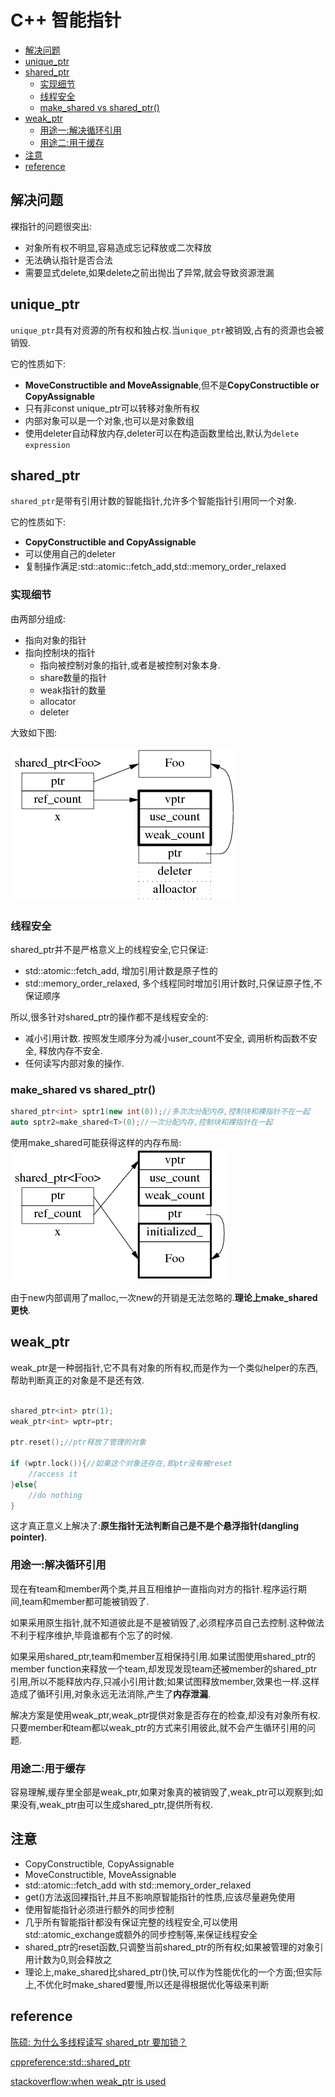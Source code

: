 C++ 智能指针
===


<!-- TOC -->

- [解决问题](#解决问题)
- [unique_ptr](#unique_ptr)
- [shared_ptr](#shared_ptr)
	- [实现细节](#实现细节)
	- [线程安全](#线程安全)
	- [make_shared vs shared_ptr<T>()](#make_shared-vs-shared_ptrt)
- [weak_ptr](#weak_ptr)
	- [用途一:解决循环引用](#用途一解决循环引用)
	- [用途二:用于缓存](#用途二用于缓存)
- [注意](#注意)
- [reference](#reference)

<!-- /TOC -->

## 解决问题

裸指针的问题很突出:
* 对象所有权不明显,容易造成忘记释放或二次释放
* 无法确认指针是否合法
* 需要显式delete,如果delete之前出抛出了异常,就会导致资源泄漏



## unique_ptr

`unique_ptr`具有对资源的所有权和独占权.当`unique_ptr`被销毁,占有的资源也会被销毁.


它的性质如下:
* **MoveConstructible and MoveAssignable**,但不是**CopyConstructible or CopyAssignable**
* 只有非const unique_ptr可以转移对象所有权
* 内部对象可以是一个对象,也可以是对象数组
* 使用deleter自动释放内存,deleter可以在构造函数里给出,默认为`delete expression`

## shared_ptr

`shared_ptr`是带有引用计数的智能指针,允许多个智能指针引用同一个对象.

它的性质如下:
* **CopyConstructible and CopyAssignable**
* 可以使用自己的deleter
* 复制操作满足:std::atomic::fetch_add,std::memory_order_relaxed 

### 实现细节

由两部分组成:
* 指向对象的指针
* 指向控制块的指针
	* 指向被控制对象的指针,或者是被控制对象本身.
	* share数量的指针
	* weak指针的数量
	* allocator
	* deleter

大致如下图:

![inside sptr](inside-smartptr.png)

### 线程安全

shared_ptr并不是严格意义上的线程安全,它只保证:
* std::atomic::fetch_add, 增加引用计数是原子性的
* std::memory_order_relaxed, 多个线程同时增加引用计数时,只保证原子性,不保证顺序

所以,很多针对shared_ptr的操作都不是线程安全的:
* 减小引用计数. 按照发生顺序分为减小user_count不安全, 调用析构函数不安全, 释放内存不安全.
* 任何读写内部对象的操作.

### make_shared vs shared_ptr<T>()

```cpp
shared_ptr<int> sptr1(new int(0));//多次次分配内存,控制块和裸指针不在一起
auto sptr2=make_shared<T>(0);//一次分配内存,控制块和裸指针在一起
```

使用make_shared可能获得这样的内存布局:
![](make-shared.png)

由于new内部调用了malloc,一次new的开销是无法忽略的.**理论上make_shared更快**.

## weak_ptr

weak_ptr是一种弱指针,它不具有对象的所有权,而是作为一个类似helper的东西,帮助判断真正的对象是不是还有效.

```cpp

shared_ptr<int> ptr(1);
weak_ptr<int> wptr=ptr; 

ptr.reset();//ptr释放了管理的对象

if (wptr.lock()){//如果这个对象还存在,即ptr没有被reset
	//access it 
}else{
	//do nothing
}
```

这才真正意义上解决了:**原生指针无法判断自己是不是个悬浮指针(dangling pointer)**.



### 用途一:解决循环引用


现在有team和member两个类,并且互相维护一直指向对方的指针.程序运行期间,team和member都可能被销毁了.

如果采用原生指针,就不知道彼此是不是被销毁了,必须程序员自己去控制.这种做法不利于程序维护,毕竟谁都有个忘了的时候.

如果采用shared_ptr,team和member互相保持引用.如果试图使用shared_ptr的member function来释放一个team,却发现发现team还被member的shared_ptr引用,所以不能释放内存,只减小引用计数;如果试图释放member,效果也一样.这样造成了循环引用,对象永远无法消除,产生了**内存泄漏**.

解决方案是使用weak_ptr,weak_ptr提供对象是否存在的检查,却没有对象所有权.只要member和team都以weak_ptr的方式来引用彼此,就不会产生循环引用的问题.

### 用途二:用于缓存

容易理解,缓存里全部是weak_ptr,如果对象真的被销毁了,weak_ptr可以观察到;如果没有,weak_ptr由可以生成shared_ptr,提供所有权.


## 注意

* CopyConstructible, CopyAssignable
* MoveConstructible, MoveAssignable
* std::atomic::fetch_add with std::memory_order_relaxed 
* get()方法返回裸指针,并且不影响原智能指针的性质,应该尽量避免使用
* 使用智能指针必须进行额外的同步控制
* 几乎所有智能指针都没有保证完整的线程安全,可以使用std::atomic_exchange或额外的同步控制等,来保证线程安全
* shared_ptr的reset函数,只调整当前shared_ptr的所有权;如果被管理的对象引用计数为0,则会释放之
* 理论上,make_shared比shared_ptr<T>()快,可以作为性能优化的一个方面;但实际上,不优化时make_shared要慢,所以还是得根据优化等级来判断

## reference

[陈硕: 为什么多线程读写 shared_ptr 要加锁？](http://blog.csdn.net/solstice/article/details/8547547)

[cppreference:std::shared_ptr](http://en.cppreference.com/w/cpp/memory/shared_ptr)

[stackoverflow:when weak_ptr is used](https://stackoverflow.com/questions/12030650/when-is-stdweak-ptr-useful)